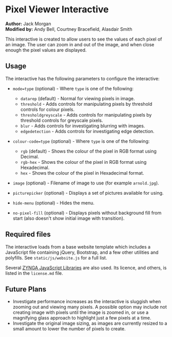 # Pixel Viewer Interactive

**Author:** Jack Morgan  
**Modified by:** Andy Bell, Courtney Bracefield, Alasdair Smith

This interactive is created to allow users to see the values of each pixel of an image.
The user can zoom in and out of the image, and when close enough the pixel values are displayed.

## Usage

The interactive has the following parameters to configure the interactive:

- `mode=type` (optional) - Where `type` is one of the following:

  - `datarep` (default) - Normal for viewing pixels in image.
  - `threshold` - Adds controls for manipulating pixels by threshold controls for colour pixels.
  - `thresholdgreyscale` - Adds controls for manipulating pixels by threshold controls for greyscale pixels.
  - `blur` - Adds controls for investigating blurring with images.
  - `edgedetection` - Adds controls for investigating edge detection.

- `colour-code=type` (optional) - Where `type` is one of the following:

  - `rgb` (default) - Shows the colour of the pixel in RGB format using Decimal.
  - `rgb-hex` - Shows the colour of the pixel in RGB format using Hexadecimal.
  - `hex` - Shows the colour of the pixel in Hexadecimal format.

- `image` (optional) - Filename of image to use (for example `arnold.jpg`).
- `picturepicker` (optional) - Displays a set of pictures available for using.
- `hide-menu` (optional) - Hides the menu.
- `no-pixel-fill` (optional) - Displays pixels without background fill from start (also doesn't show initial image with transition).

## Required files

The interactive loads from a base website template which includes a JavaScript file containing jQuery, Bootstrap, and a few other utilities and polyfills.
See `static/js/website.js` for a full list.

Several [ZYNGA JavaScript Libraries](zynga.github.io/scroller/) are also used.
Its licence, and others, is listed in the `license.md` file.

## Future Plans

- Investigate performance increases as the interactive is sluggish when zooming out and viewing many pixels. A possible option may include not creating image with pixels until the image is zoomed in, or use a magnifying glass approach to highlight just a few pixels at a time.
- Investigate the original image sizing, as images are currently resized to a small amount to lower the number of pixels to create.
